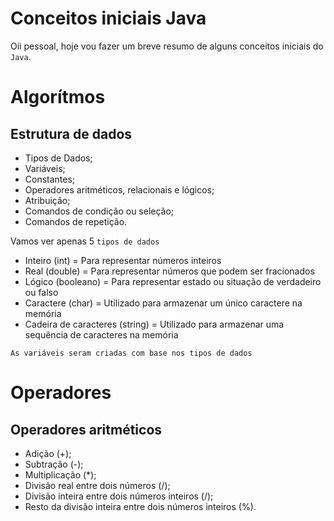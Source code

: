 # Conceitos iniciais Java
Oii pessoal, hoje vou fazer um breve resumo de alguns conceitos iniciais do `Java`.

# Algorítmos
##    Estrutura de dados

* Tipos de Dados;
* Variáveis;
* Constantes;
* Operadores aritméticos, relacionais e lógicos;
* Atribuição;
* Comandos de condição ou seleção;
* Comandos de repetição.

Vamos ver apenas 5 `tipos de dados`
* Inteiro (int) = Para representar números inteiros
* Real (double) = Para representar números que podem ser fracionados
* Lógico (booleano) = Para representar estado ou situação de verdadeiro ou falso
* Caractere (char) = Utilizado para armazenar um único caractere na memória
* Cadeira de caracteres (string) = Utilizado para armazenar uma sequência de caracteres na memória

`As variáveis seram criadas com base nos tipos de dados`

# Operadores
## Operadores aritméticos 
* Adição (+);
* Subtração (-);
* Multiplicação (*);
* Divisão real entre dois números (/);
* Divisão inteira entre dois números inteiros (/);
* Resto da divisão inteira entre dois números inteiros (%).